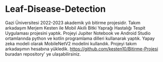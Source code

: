 # Leaf-Disease-Detection
Gazi Üniversitesi 2022-2023 akademik yılı bitirme projesidir.
Takım arkadaşım Merjem Kesten ile Mobil Akıllı Bitki Yaprağı Hastalığı Tespit Uygulaması projesini yaptık. Projeyi Jupiter Notebook ve Android Studio ortamlarında python ve kotlin programlama dilleri kullanarak yaptık. Yapay zeka modeli olarak MobileNetV2 modelini kullandık. Projeyi takım arkadaşımın hesabına yükledik.    https://github.com/kesten10/Bitirme-Projesi buradan repository' ye ulaşabilirsiniz.

